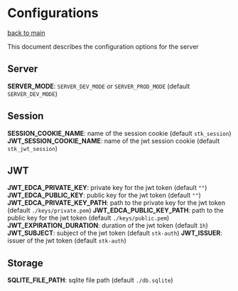 # Configurations

[back to main](../README.md)

This document describes the configuration options for the server 

## Server
**SERVER_MODE**: `SERVER_DEV_MODE` or `SERVER_PROD_MODE` (default `SERVER_DEV_MODE`)

## Session
**SESSION_COOKIE_NAME**: name of the session cookie (default `stk_session`)
**JWT_SESSION_COOKIE_NAME**: name of the jwt session cookie (default `stk_jwt_session`)

## JWT
**JWT_EDCA_PRIVATE_KEY**: private key for the jwt token (default `""`)
**JWT_EDCA_PUBLIC_KEY**: public key for the jwt token (default `""`)
**JWT_EDCA_PRIVATE_KEY_PATH**: path to the private key for the jwt token (default `./keys/private.pem`)
**JWT_EDCA_PUBLIC_KEY_PATH**: path to the public key for the jwt token (default `./keys/public.pem`)
**JWT_EXPIRATION_DURATION**: duration of the jwt token (default `1h`)
**JWT_SUBJECT**: subject of the jwt token (default `stk-auth`)
**JWT_ISSUER**: issuer of the jwt token (default `stk-auth`)

## Storage
**SQLITE_FILE_PATH**: sqlite file path (default `./db.sqlite`)

